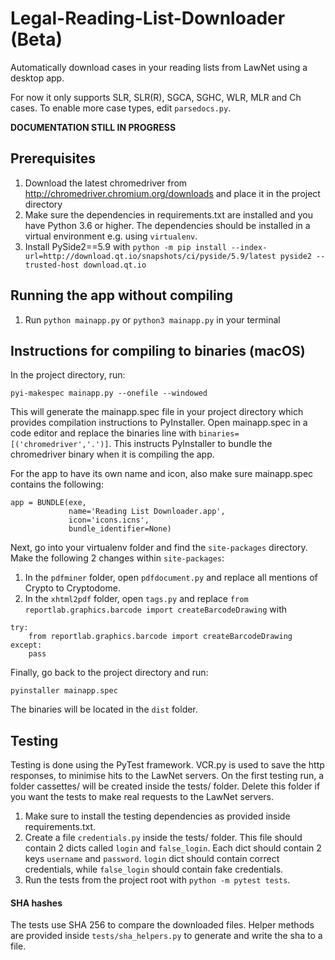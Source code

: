 # Legal-Reading-List-Downloader (Beta)
Automatically download cases in your reading lists from LawNet using a desktop app.

For now it only supports SLR, SLR(R), SGCA, SGHC, WLR, MLR and Ch cases. To enable more case types, edit ```parsedocs.py```.

**DOCUMENTATION STILL IN PROGRESS**

## Prerequisites
1. Download the latest chromedriver from http://chromedriver.chromium.org/downloads and place it in the project directory
2. Make sure the dependencies in requirements.txt are installed and you have Python 3.6 or higher. The dependencies should be installed in a virtual environment e.g. using ```virtualenv```.
3. Install PySide2==5.9 with ```python -m pip install --index-url=http://download.qt.io/snapshots/ci/pyside/5.9/latest pyside2 --trusted-host download.qt.io```

## Running the app without compiling
1. Run ```python mainapp.py``` or ```python3 mainapp.py``` in your terminal

## Instructions for compiling to binaries (macOS)
In the project directory, run:
```
pyi-makespec mainapp.py --onefile --windowed
```
This will generate the mainapp.spec file in your project directory which provides compilation instructions to PyInstaller. Open mainapp.spec in a code editor and replace the binaries line with ```binaries=[('chromedriver','.')]```. This instructs PyInstaller to bundle the chromedriver binary when it is compiling the app.

For the app to have its own name and icon, also make sure mainapp.spec contains the following:
```
app = BUNDLE(exe,
             name='Reading List Downloader.app',
             icon='icons.icns',
             bundle_identifier=None)
```

Next, go into your virtualenv folder and find the ```site-packages``` directory. Make the following 2 changes within ```site-packages```:
1) In the ```pdfminer``` folder, open ```pdfdocument.py``` and replace all mentions of Crypto to Cryptodome.
2) In the ```xhtml2pdf``` folder, open ```tags.py``` and replace ```from reportlab.graphics.barcode import createBarcodeDrawing``` with
```
try:
    from reportlab.graphics.barcode import createBarcodeDrawing
except:
    pass
```
Finally, go back to the project directory and run:
```
pyinstaller mainapp.spec
```
The binaries will be located in the ```dist``` folder.

## Testing
Testing is done using the PyTest framework. VCR.py is used to save the http responses, to minimise hits to the LawNet servers. On the first testing run, a folder cassettes/ will be created inside the tests/ folder. Delete this folder if you want the tests to make real requests to the LawNet servers.
1. Make sure to install the testing dependencies as provided inside requirements.txt.
2. Create a file ```credentials.py``` inside the tests/ folder. This file should contain 2 dicts called ```login``` and ```false_login```. Each dict should contain 2 keys ```username``` and ```password```. ```login``` dict should contain correct credentials, while ```false_login``` should contain fake credentials.
3. Run the tests from the project root with ```python -m pytest tests```.

#### SHA hashes
The tests use SHA 256 to compare the downloaded files. Helper methods are provided inside ```tests/sha_helpers.py``` to generate and write the sha to a file.
